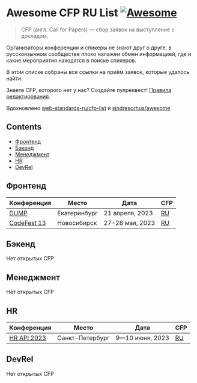 # Awesome CFP RU List [![Awesome](https://awesome.re/badge.svg)](https://awesome.re)

> CFP (англ. Call for Papers) — сбор заявок на выступление с докладом.

Организаторы конференции и спикеры не знают друг о друге, в русскоязычном сообществе плохо налажен обмен информацией, где и какие мероприятия находятся в поиске спикеров.

В этом списке собраны все ссылки на приём заявок, которые удалось найти.

Знаете CFP, которого нет у нас? Создайте пулреквест! [Правила редактирования](CONTRIBUTION.md).

Вдохновлено [web-standards-ru/cfp-list](https://github.com/web-standards-ru/cfp-list) и [sindresorhus/awesome](https://github.com/sindresorhus/awesome)

## Contents

- [Фронтенд](#фронтенд)
- [Бэкенд](#бэкенд)
- [Менеджмент](#менеджмент)
- [HR](#hr)
- [DevRel](#devrel)

## Фронтенд

| Конференция                            | Место        | Дата            | CFP                                                       |
| -------------------------------------- | ------------ | --------------- | --------------------------------------------------------- |
| [DUMP](https://dump-ekb.ru/)           | Екатеринбург | 21 апреля, 2023 | [RU](https://dump-ekb.ru/for_speakers)                    |
| [CodeFest 13](https://13.codefest.ru/) | Новосибирск  | 27-28 мая, 2023 | [RU](https://13.codefest.ru/speakers/ru/call-for-papers/) |

## Бэкенд

Нет открытых CFP

## Менеджмент

Нет открытых CFP

## HR

| Конференция                           | Место           | Дата            | CFP                                      |
| ------------------------------------- | --------------- | --------------- | ---------------------------------------- |
| [HR API 2023](https://hrapiconf.com/) | Санкт-Петербург | 9—10 июня, 2023 | [RU](https://hrapiconf.com/speaker#form) |

## DevRel

Нет открытых CFP
